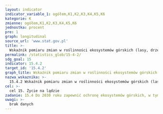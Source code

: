 ```yaml
---
layout: indicator
indicator_variable_1: ogółem,K1,K2,K3,K4,K5,K6
kategorie: K
zmienne: ogółem,K1,K2,K3,K4,K5,K6
jednostka: procent
pre: 1
graph: longitudinal
source_url: 'www.stat.gov.pl'
title: >-
  Wskaźnik pomiaru zmian w roślinności ekosystemów górskich (lasy, drzewa, krzewy)
permalink: /statistics_glob/15-4-2/
sdg_goal: 15
indicator: 15.4.2
target_id: '15.4.2'
graph_title: Wskaźnik pomiaru zmian w roślinności ekosystemów górskich (lasy, drzewa, krzewy)
nazwa_wskaznika: >-
  15.4.2 Wskaźnik pomiaru zmian w roślinności ekosystemów górskich (lasy, drzewa, krzewy)
cel: >-
  cel 15. Życie na lądzie
zadanie: 15.4 Do 2030 roku zapewnić ochronę ekosystemów górskich, w tym ich różnorodności biologicznej oraz zwiększyć korzyści z nich płynące, które są niezbędne dla osiągnięcia zrównoważonego rozwoju
uwagi: >-
  brak danych
---
```

